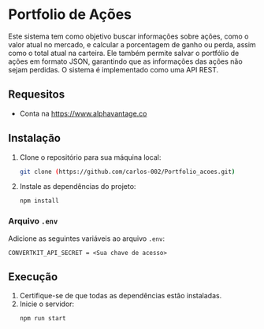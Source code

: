 # Portfolio de Ações
Este sistema tem como objetivo buscar informações sobre ações, como o valor atual no mercado, e calcular a porcentagem de ganho ou perda, assim como o total atual na carteira. Ele também permite salvar o portfólio de ações em formato JSON, garantindo que as informações das ações não sejam perdidas. O sistema é implementado como uma API REST.

## Requesitos
- Conta na https://www.alphavantage.co

## Instalação
1. Clone o repositório para sua máquina local:
    ```bash
    git clone (https://github.com/carlos-002/Portfolio_acoes.git)
    ```

2. Instale as dependências do projeto:
    ```bash
    npm install
    ```
### Arquivo `.env`
Adicione as seguintes variáveis ao arquivo `.env`:
```env
CONVERTKIT_API_SECRET = <Sua chave de acesso>
```

## Execução
1. Certifique-se de que todas as dependências estão instaladas.
2. Inicie o servidor:
    ```bash
    npm run start
    ```

